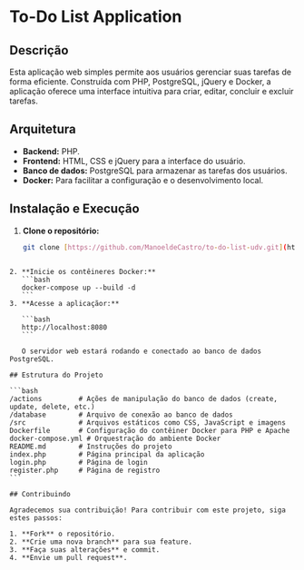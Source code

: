 # To-Do List Application

## Descrição

Esta aplicação web simples permite aos usuários gerenciar suas tarefas de forma eficiente. Construída com PHP, PostgreSQL, jQuery e Docker, a aplicação oferece uma interface intuitiva para criar, editar, concluir e excluir tarefas.

## Arquitetura

- **Backend:** PHP.
- **Frontend:** HTML, CSS e jQuery para a interface do usuário.
- **Banco de dados:** PostgreSQL para armazenar as tarefas dos usuários.
- **Docker:** Para facilitar a configuração e o desenvolvimento local.

## Instalação e Execução

1. **Clone o repositório:**
   ```bash
   git clone [https://github.com/ManoeldeCastro/to-do-list-udv.git](https://github.com/ManoeldeCastro/to-do-list-udv.git)
   ```
````

2. **Inicie os contêineres Docker:**
   ```bash
   docker-compose up --build -d
   ```
3. **Acesse a aplicaçãor:**

   ```bash
   http://localhost:8080
   ```

   O servidor web estará rodando e conectado ao banco de dados PostgreSQL.

## Estrutura do Projeto

```bash
/actions         # Ações de manipulação do banco de dados (create, update, delete, etc.)
/database        # Arquivo de conexão ao banco de dados
/src             # Arquivos estáticos como CSS, JavaScript e imagens
Dockerfile       # Configuração do contêiner Docker para PHP e Apache
docker-compose.yml # Orquestração do ambiente Docker
README.md        # Instruções do projeto
index.php        # Página principal da aplicação
login.php        # Página de login
register.php     # Página de registro
```

## Contribuindo

Agradecemos sua contribuição! Para contribuir com este projeto, siga estes passos:

1. **Fork** o repositório.
2. **Crie uma nova branch** para sua feature.
3. **Faça suas alterações** e commit.
4. **Envie um pull request**.
